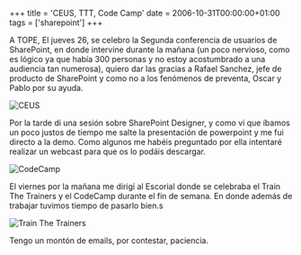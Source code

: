 +++
title = 'CEUS, TTT, Code Camp'
date = 2006-10-31T00:00:00+01:00
tags = ['sharepoint']
+++

A TOPE, El jueves 26, se celebro la Segunda conferencia de usuarios de SharePoint, en donde intervine durante la mañana (un poco nervioso, como es lógico ya que había 300 personas y no estoy acostumbrado a una audiencia tan numerosa), quiero dar las gracias a Rafael Sanchez, jefe de producto de SharePoint y como no a los fenómenos de preventa, Oscar y Pablo por su ayuda.


![CEUS](/images/Sharepoint/CeusFoto.jpg)


Por la tarde di una sesión sobre SharePoint Designer, y como vi que íbamos un poco justos de tiempo me salte la presentación de powerpoint y me fui directo a la demo. Como algunos me habéis preguntado por ella intentaré realizar un webcast para que os lo podáis descargar.

![CodeCamp](/images/Sharepoint/CodeCamp.jpg)


El viernes por la mañana me dirigí al Escorial donde se celebraba el Train The Trainers y el CodeCamp durante el fin de semana. En donde además de trabajar tuvimos tiempo de pasarlo bien.s

  
![Train The Trainers](/images/Sharepoint/TrainTheTrainers.jpg)

Tengo un montón de emails, por contestar, paciencia.